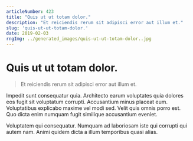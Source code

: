 ```yaml
---
articleNumber: 423
title: "Quis ut ut totam dolor."
description: "Et reiciendis rerum sit adipisci error aut illum et."
slug: 'quis-ut-ut-totam-dolor.'
date: 2019-02-03
rngImg: ../generated_images/quis-ut-ut-totam-dolor..jpg
---
```


# Quis ut ut totam dolor.

> Et reiciendis rerum sit adipisci error aut illum et.

Impedit sunt consequatur quia. Architecto earum voluptates quia dolores eos fugit sit voluptatum corrupti. Accusantium minus placeat eum. Voluptatibus explicabo maxime vel modi sed. Velit quis omnis porro est. Quo dicta enim numquam fugit similique accusantium eveniet.
 Voluptatem qui consequatur. Numquam ad laboriosam iste qui corrupti qui autem nam. Animi quidem dicta a illum temporibus quasi alias.
